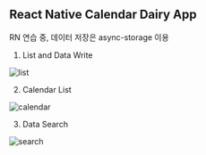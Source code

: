 ## React Native Calendar Dairy App

RN 연습 중, 데이터 저장은 async-storage 이용

1. List and Data Write

![list](https://user-images.githubusercontent.com/59505318/166137403-7c766b50-46fe-49c1-ae62-c9f408ee6e67.gif)

2. Calendar List

![calendar](https://user-images.githubusercontent.com/59505318/166137421-c291bd97-9874-4ff3-b470-b1db18782834.gif)

3. Data Search

![search](https://user-images.githubusercontent.com/59505318/166137453-ff820d81-379e-4811-b7d3-501036414ca4.gif)
